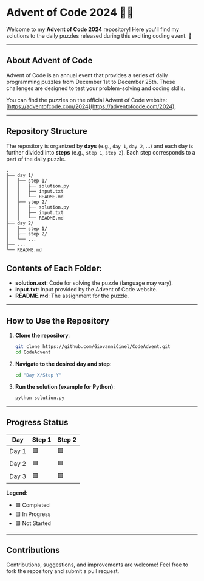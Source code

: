 # Advent of Code 2024 🎄✨

Welcome to my **Advent of Code 2024** repository! Here you'll find my solutions to the daily puzzles released during this exciting coding event. 🚀

---

## About Advent of Code

Advent of Code is an annual event that provides a series of daily programming puzzles from December 1st to December 25th. These challenges are designed to test your problem-solving and coding skills.

You can find the puzzles on the official Advent of Code website: [https://adventofcode.com/2024](https://adventofcode.com/2024).

---

## Repository Structure

The repository is organized by **days** (e.g., `day 1`, `day 2`, ...) and each day is further divided into **steps** (e.g., `step 1`, `step 2`). Each step corresponds to a part of the daily puzzle.

```plaintext
.
├── day 1/
│   ├── step 1/
│   │   ├── solution.py
│   │   ├── input.txt
│   │   └── README.md
│   ├── step 2/
│   │   ├── solution.py
│   │   ├── input.txt
│   │   └── README.md
├── day 2/
│   ├── step 1/
│   ├── step 2/
│   └── ...
├── ...
└── README.md
```
## Contents of Each Folder:
- **solution.ext**: Code for solving the puzzle (language may vary).
- **input.txt**: Input provided by the Advent of Code website.
- **README.md**: The assignment for the puzzle.

---

## How to Use the Repository
1. **Clone the repository**:
   ```bash
   git clone https://github.com/GiovanniCinel/CodeAdvent.git
   cd CodeAdvent
   ```

2. **Navigate to the desired day and step**:
   ```bash
   cd "Day X/Step Y"
   ```

3. **Run the solution (example for Python)**:
   ```bash
   python solution.py
   ```

---

## Progress Status

| Day  | Step 1  | Step 2 |
|------|---------|--------|
| Day 1|   🟩   |   🟩   |
| Day 2|   🟩   |   🟩   |
| Day 3|   🟩   |   🟩   |

**Legend**:
- 🟩 Completed
- 🟨 In Progress
- 🟥 Not Started

---

## Contributions
Contributions, suggestions, and improvements are welcome! Feel free to fork the repository and submit a pull request.
